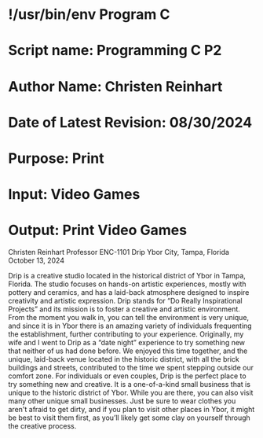 # !/usr/bin/env Program C
# Script name: Programming C P2
# Author Name: Christen Reinhart
# Date of Latest Revision: 08/30/2024
# Purpose: Print
# Input: Video Games
# Output: Print Video Games

Christen Reinhart
Professor 
ENC-1101
Drip Ybor City, Tampa, Florida
October 13, 2024

Drip is a creative studio located in the historical district of Ybor in Tampa, Florida. The studio focuses on hands-on artistic experiences, mostly with pottery and ceramics, and has a laid-back atmosphere designed to inspire creativity and artistic expression. Drip stands for “Do Really Inspirational Projects” and its mission is to foster a creative and artistic environment. From the moment you walk in, you can tell the environment is very unique, and since it is in Ybor there is an amazing variety of individuals frequenting the establishment, further contributing to your experience. Originally, my wife and I went to Drip as a “date night” experience to try something new that neither of us had done before. We enjoyed this time together, and the unique, laid-back venue located in the historic district, with all the brick buildings and streets, contributed to the time we spent stepping outside our comfort zone. For individuals or even couples, Drip is the perfect place to try something new and creative. It is a one-of-a-kind small business that is unique to the historic district of Ybor. While you are there, you can also visit many other unique small businesses. Just be sure to wear clothes you aren't afraid to get dirty, and if you plan to visit other places in Ybor, it might be best to visit them first, as you’ll likely get some clay on yourself through the creative process.













